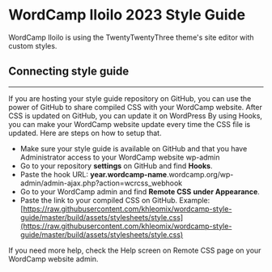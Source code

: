 # WordCamp Iloilo 2023 Style Guide
WordCamp Iloilo is using the TwentyTwentyThree theme's site editor with custom styles.

## Connecting style guide

----------

If you are hosting your style guide repository on GitHub, you can use the power of GitHub to share compiled CSS with your WordCamp website. After CSS is updated on GitHub, you can update it on WordPress By using Hooks, you can make your WordCamp website update every time the CSS file is updated. Here are steps on how to setup that.

* Make sure your style guide is available on GitHub and that you have Administrator access to your WordCamp website wp-admin
* Go to your repository **settings** on GitHub and find **Hooks**.
* Paste the hook URL: **year.wordcamp-name**.wordcamp.org/wp-admin/admin-ajax.php?action=wcrcss_webhook
* Go to your WordCamp admin and find **Remote CSS** **under Appearance**.
* Paste the link to your compiled CSS on GitHub. Example: [https://raw.githubusercontent.com/khleomix/wordcamp-style-guide/master/build/assets/stylesheets/style.css](https://raw.githubusercontent.com/khleomix/wordcamp-style-guide/master/build/assets/stylesheets/style.css)

If you need more help, check the Help screen on Remote CSS page on your WordCamp website admin.
